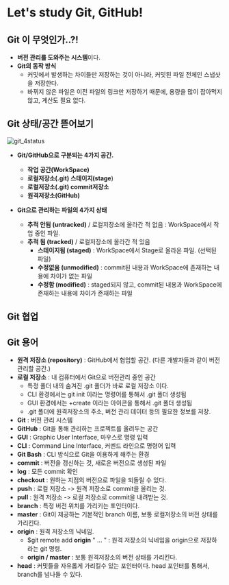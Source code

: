 # Let's study Git, GitHub!

## Git 이 무엇인가..?!   
  - **버전 관리를 도와주는 시스템**이다.
  - **Git의 동작 방식**
    - 커밋에서 발생하는 차이들만 저장하는 것이 아니라, 커밋된 파일 전체인 스냅샷을 저장한다.
    - 바뀌지 않은 파일은 이전 파일의 링크만 저장하기 때문에, 용량을 많이 잡아먹지 않고, 계산도 필요 없다.

## Git 상태/공간 뜯어보기

![git_4status](https://user-images.githubusercontent.com/59442344/110064253-154cc180-7db0-11eb-8eb8-78387c2dc354.jpg)

  - **Git/GitHub으로 구분되는 4가지 공간.**
    - **작업 공간(WorkSpace)**
    - **로컬저장소(.git) 스테이지(stage**)
    - **로컬저장소(.git) commit저장소**
    - **원격저장소(GitHub)**   
 
  - **Git으로 관리하는 파일의 4가지 상태**
    - **추적 안됨 (untracked)** / 로컬저장소에 올라간 적 없음 : WorkSpace에서 작업 중인 파일.
    - **추적 됨 (tracked)** / 로컬저장소에 올라간 적 있음
      - **스테이지됨 (staged)** : WorkSpace에서 Stage로 올라온 파일. (선택된 파일)
      - **수정없음 (unmodified)** : commit된 내용과 WorkSpace에 존재하는 내용에 차이가 없는 파일
      - **수정함 (modified)** : staged되지 않고, commit된 내용과 WorkSpace에 존재하는 내용에 차이가 존재하는 파일

## Git 협업

## Git 용어   

  - **원격 저장소 (repository)** : GitHub에서 협업할 공간. (다른 개발자들과 같이 버전관리할 공간.)
  - **로컬 저장소** : 내 컴퓨터에서 Git으로 버전관리 중인 공간
    - 특정 폴더 내의 숨겨진 .git 폴더가 바로 로컬 저장소 이다.
    - CLI 환경에서는 git init 이라는 명령어를 통해서 .git 폴더 생성됨
    - GUI 환경에서는 +create 이라는 아이콘을 통해서 .git 폴더 생성됨 
    - .git 폴더에 원격저장소의 주소, 버전 관리 데이터 등의 필요한 정보를 저장.
  - **Git** : 버전 관리 시스템
  - **GitHub** : Git을 통해 관리하는 프로젝트를 올려두는 공간
  - **GUI** : Graphic User Interface, 마우스로 명령 입력
  - **CLI** : Command Line Interface, 커멘드 라인으로 명령어 입력
  - **Git Bash** : CLI 방식으로 Git을 이용하게 해주는 환경
  - **commit** : 버전을 갱신하는 것, 새로운 버전으로 생성된 파일
  - **log** : 모든 commit 확인
  - **checkout** : 원하는 지점의 버전으로 파일을 되돌릴 수 있다.
  - **push** : 로컬 저장소 -> 원격 저장소로 commit을 올리는 것.
  - **pull** : 원격 저장소 -> 로컬 저장소로 commit을 내려받는 것.
  - **branch** : 특정 버전 위치를 가리키는 포인터이다.
  - **master** : Git이 제공하는 기본적인 branch 이름, 보통 로컬저장소의 버전 상태를 가리킨다.
  - **origin** : 원격 저장소의 닉네임.
    - $git remote add **origin** " ... " : 원격 저장소의 닉네임을 origin으로 저장하라는 git 명령.
    - **origin / master** : 보통 원격저장소의 버전 상태를 가리킨다.
  - **head** : 커밋들을 자유롭게 가리킬수 있는 포인터이다. head 포인터를 통해서, branch를 넘나들 수 있다.

